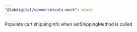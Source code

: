 ```yaml
---
"@labdigital/commercetools-mock": minor
---
```


Populate cart.shippingInfo when setShippingMethod is called
